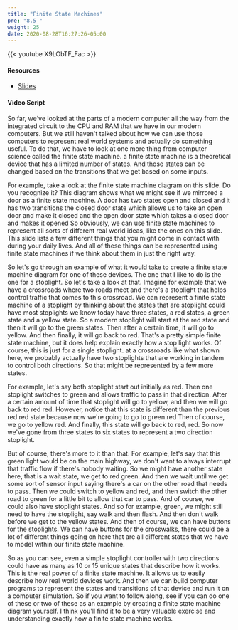 ```yaml
---
title: "Finite State Machines"
pre: "8.5 "
weight: 25
date: 2020-08-28T16:27:26-05:00
---
```


{{< youtube X9LObTF_Fac >}}

<!-- CIS 115: XM4oHcFMzvQ -->

#### Resources
* [Slides](../slides/8-Computer_Architecture.pdf)

#### Video Script

So far, we've looked at the parts of a modern computer all the way from the integrated circuit to the CPU and RAM that we have in our modern computers. But we still haven't talked about how we can use those computers to represent real world systems and actually do something useful. To do that, we have to look at one more thing from computer science called the finite state machine. a finite state machine is a theoretical device that has a limited number of states. And those states can be changed based on the transitions that we get based on some inputs. 

For example, take a look at the finite state machine diagram on this slide. Do you recognize it? This diagram shows what we might see if we mirrored a door as a finite state machine. A door has two states open and closed and it has two transitions the closed door state which allows us to take an open door and make it closed and the open door state which takes a closed door and makes it opened So obviously, we can use finite state machines to represent all sorts of different real world ideas, like the ones on this slide. This slide lists a few different things that you might come in contact with during your daily lives. And all of these things can be represented using finite state machines if we think about them in just the right way. 

So let's go through an example of what it would take to create a finite state machine diagram for one of these devices. The one that I like to do is the one for a stoplight. So let's take a look at that. Imagine for example that we have a crossroads where two roads meet and there's a stoplight that helps control traffic that comes to this crossroad. We can represent a finite state machine of a stoplight by thinking about the states that are stoplight could have most stoplights we know today have three states, a red states, a green state and a yellow state. So a modern stoplight will start at the red state and then it will go to the green states. Then after a certain time, it will go to yellow. And then finally, it will go back to red. That's a pretty simple finite state machine, but it does help explain exactly how a stop light works. Of course, this is just for a single stoplight. at a crossroads like what shown here, we probably actually have two stoplights that are working in tandem to control both directions. So that might be represented by a few more states. 

For example, let's say both stoplight start out initially as red. Then one stoplight switches to green and allows traffic to pass in that direction. After a certain amount of time that stoplight will go to yellow, and then we will go back to red red. However, notice that this state is different than the previous red red state because now we're going to go to green red Then of course, we go to yellow red. And finally, this state will go back to red, red. So now we've gone from three states to six states to represent a two direction stoplight. 

But of course, there's more to it than that. For example, let's say that this green light would be on the main highway, we don't want to always interrupt that traffic flow if there's nobody waiting. So we might have another state here, that is a wait state, we get to red green. And then we wait until we get some sort of sensor input saying there's a car on the other road that needs to pass. Then we could switch to yellow and red, and then switch the other road to green for a little bit to allow that car to pass. And of course, we could also have stoplight states. And so for example, green, we might still need to have the stoplight, say walk and then flash. And then don't walk before we get to the yellow states. And then of course, we can have buttons for the stoplights. We can have buttons for the crosswalks, there could be a lot of different things going on here that are all different states that we have to model within our finite state machine. 

So as you can see, even a simple stoplight controller with two directions could have as many as 10 or 15 unique states that describe how it works. This is the real power of a finite state machine. It allows us to easily describe how real world devices work. And then we can build computer programs to represent the states and transitions of that device and run it on a computer simulation. So if you want to follow along, see if you can do one of these or two of these as an example by creating a finite state machine diagram yourself. I think you'll find it to be a very valuable exercise and understanding exactly how a finite state machine works.